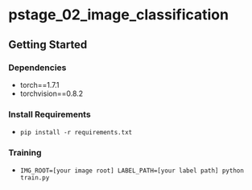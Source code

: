 # pstage_02_image_classification

## Getting Started    
### Dependencies
- torch==1.7.1
- torchvision==0.8.2                                                              

### Install Requirements
- `pip install -r requirements.txt`

### Training
- `IMG_ROOT=[your image root] LABEL_PATH=[your label path] python train.py`